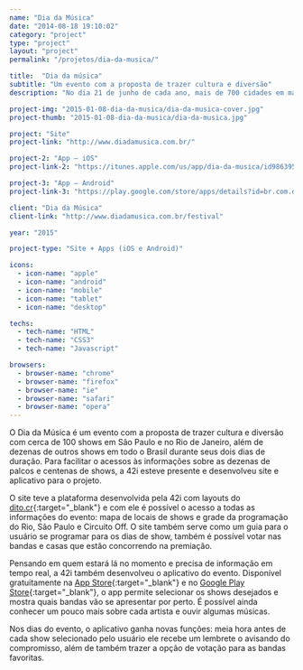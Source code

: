 ```yaml
---
name: "Dia da Música"
date: "2014-08-18 19:10:02"
category: "project"
type: "project"
layout: "project"
permalink: "/projetos/dia-da-musica/"

title:  "Dia da música"
subtitle: "Um evento com a proposta de trazer cultura e diversão"
description: "No dia 21 de junho de cada ano, mais de 700 cidades em mais de 100 países realizam simultaneamente a Fête de la Musique, que celebra a entrada do verão do hemisfério norte e do inverno no hemisfério sul."

project-img: "2015-01-08-dia-da-musica/dia-da-musica-cover.jpg"
project-thumb: "2015-01-08-dia-da-musica/dia-da-musica.jpg"

project: "Site"
project-link: "http://www.diadamusica.com.br/"

project-2: "App – iOS"
project-link-2: "https://itunes.apple.com/us/app/dia-da-musica/id986395509?l=pt&ls=1&mt=8"

project-3: "App – Android"
project-link-3: "https://play.google.com/store/apps/details?id=br.com.diadamusica.diadamusica"

client: "Dia da Música"
client-link: "http://www.diadamusica.com.br/festival"

year: "2015"

project-type: "Site + Apps (iOS e Android)"

icons:  
  - icon-name: "apple"  
  - icon-name: "android"
  - icon-name: "mobile"
  - icon-name: "tablet"
  - icon-name: "desktop"

techs:
  - tech-name: "HTML"
  - tech-name: "CSS3"
  - tech-name: "Javascript"

browsers:
  - browser-name: "chrome"
  - browser-name: "firefox"
  - browser-name: "ie"
  - browser-name: "safari"
  - browser-name: "opera"
---
```


<span class="dropcap">O</span> Dia da Música é um evento com a proposta de trazer cultura e diversão com cerca de 100 shows em São Paulo e no Rio de Janeiro, além de dezenas de outros shows em todo o Brasil durante seus dois dias de duração. Para facilitar o acessos às informações sobre as dezenas de palcos e centenas de shows, a 42i esteve presente e desenvolveu site e aplicativo para o projeto.

O site teve a plataforma desenvolvida pela 42i com layouts do [dito.cr](http://dito.cr){:target="_blank"} e com ele é possível o acesso a todas as informações do evento: mapa de locais de shows e grade da programação do Rio, São Paulo e Circuito Off. O site também serve  como um guia para o usuário se programar para os dias de show, também é possível votar nas bandas e casas que estão concorrendo na premiação.

Pensando em quem estará lá no momento e precisa de informação em tempo real, a 42i também desenvolveu o aplicativo do evento. Disponível gratuitamente na [App Store](https://itunes.apple.com/us/app/dia-da-musica/id986395509?l=pt&ls=1&mt=8){:target="_blank"} e no [Google Play Store](https://play.google.com/store/apps/details?id=br.com.diadamusica.diadamusica){:target="_blank"}, o app permite selecionar os shows desejados e mostra quais bandas vão se apresentar por perto. É possível ainda conhecer um pouco mais sobre cada artista e ouvir algumas músicas.

Nos dias do evento, o aplicativo ganha novas funções: meia hora antes de cada show selecionado pelo usuário ele recebe um lembrete o avisando do compromisso, além de também trazer a opção de votação para as bandas favoritas.
